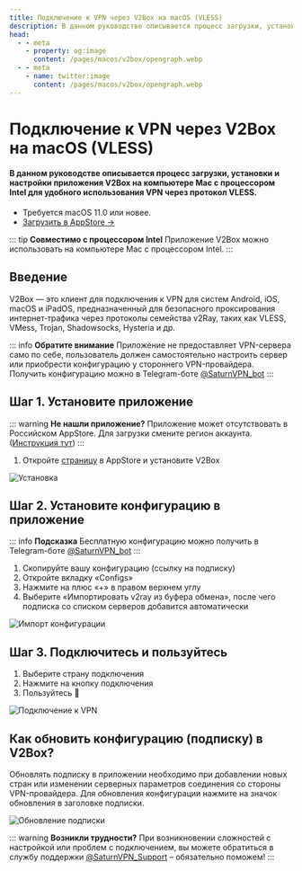 ```yaml
---
title: Подключение к VPN через V2Box на macOS (VLESS)
description: В данном руководстве описывается процесс загрузки, установки и настройки приложения V2Box на компьютере Mac с процессором Intel для удобного использования VPN через протокол VLESS.
head:
  - - meta
    - property: og:image
      content: /pages/macos/v2box/opengraph.webp
  - - meta
    - name: twitter:image
      content: /pages/macos/v2box/opengraph.webp
---
```


# Подключение к VPN через V2Box на macOS (VLESS)

#### В данном руководстве описывается процесс загрузки, установки и настройки приложения V2Box на компьютере Mac с процессором Intel для удобного использования VPN через протокол VLESS.

* Требуется macOS 11.0 или новее.
* [Загрузить в AppStore →](https://apps.apple.com/us/app/v2box-v2ray-client/id6446814690)

::: tip **Совместимо с процессором Intel** 
Приложение V2Box можно использовать на компьютере Mac с процессором Intel.
:::

## Введение

V2Box — это клиент для подключения к VPN для систем Android, iOS, macOS и iPadOS, предназначенный для безопасного проксирования интернет‑трафика через протоколы семейства v2Ray, таких как VLESS, VMess, Trojan, Shadowsocks, Hysteria и др.

::: info **Обратите внимание** 
Приложение не предоставляет VPN-сервера само по себе, пользователь должен самостоятельно настроить сервер или приобрести конфигурацию у стороннего VPN-провайдера. Получить конфигурацию можно в Telegram-боте [@SaturnVPN_bot](https://t.me/SaturnVPN_bot?start=docs)
:::

## Шаг 1. Установите приложение

::: warning **Не нашли приложение?** 
Приложение может отсутствовать в Российском AppStore. Для загрузки смените регион аккаунта. ([Инструкция тут](/setup-guide/#смена-региона-appstore-для-загрузки-недоступных-приложении))
:::

1. Откройте [страницу](https://apps.apple.com/us/app/v2box-v2ray-client/id6446814690) в AppStore и установите V2Box

![Установка](/pages/macos/v2box/1.webp)

## Шаг 2. Установите конфигурацию в приложение

::: info **Подсказка** 
Бесплатную конфигурацию можно получить в Telegram-боте [@SaturnVPN_bot](https://t.me/SaturnVPN_bot?start=docs)
:::

1. Скопируйте вашу конфигурацию (ссылку на подписку)
2. Откройте вкладку «Configs»
2. Нажмите на плюс «+» в правом верхнем углу
3. Выберите «Импортировать v2ray из буфера обмена», после чего подписка со списком серверов добавится автоматически

![Импорт конфигурации](/pages/macos/v2box/2.webp)

## Шаг 3. Подключитесь и пользуйтесь

1. Выберите страну подключения
2. Нажмите на кнопку подключения
3. Пользуйтесь 🙂

![Подключение к VPN](/pages/macos/v2box/3.webp)

## Как обновить конфигурацию (подписку) в V2Box?
Обновлять подписку в приложении необходимо при добавлении новых стран или изменении серверных параметров соединения со стороны VPN-провайдера. Для обновления конфигурации нажмите на значок обновления в заголовке подписки.

![Обновление подписки](/pages/macos/v2box/4.webp)

::: warning **Возникли трудности?** 
При возникновении сложностей с настройкой или проблем с подключением, вы можете обратиться в службу поддержки [@SaturnVPN_Support](https://t.me/SaturnVPN_Support) – обязательно поможем!
:::